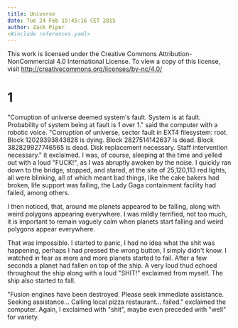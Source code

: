 ```yaml
---
title: Universe
date: Tue 24 Feb 15:45:16 CET 2015
author: Zack Piper
<#include references.yaml>
---
```


This work is licensed under the Creative Commons Attribution-NonCommercial 4.0 International License. To view a copy of this license, visit http://creativecommons.org/licenses/by-nc/4.0/

# 1

"Corruption of universe deemed system's fault. System is at fault. Probability
of system being at fault is 1 over 1." said the computer with a robotic
voice. "Corruption of universe, sector fault in EXT4 filesystem: root. Block
12029393843828 is dying. Block 2827514142637 is dead. Block 382829927746565 is
dead. Disk replacement necessary. Staff intervention necessary." it exclaimed. I
was, of course, sleeping at the time and yelled out with a loud "FUCK!", as I
was abruptly awoken by the noise. I quickly ran down to the bridge, stopped, and
stared, at the site of 25,120,113 red lights, all were blinking, all of which
meant bad things, like the cake bakers had broken, life support was failing, the
Lady Gaga containment facility had failed, among others.

I then noticed, that, around me planets appeared to be falling, along with weird
polygons appearing everywhere. I was mildly terrified, not too much, it is
important to remain vaguely calm when planets start falling and weird polygons
appear everywhere.

That was impossible. I started to panic, I had no idea what the shit was
happening, perhaps I had pressed the wrong button, I simply didn't know.
I watched in fear as more and more planets started to fail. After a few seconds
a planet had fallen on top of the ship. A very loud thud echoed throughout the
ship along with a loud "SHIT!" exclaimed from myself. The ship also started to
fall.

"Fusion engines have been destroyed. Please seek immediate assistance. Seeking
assistance... Calling local pizza restaurant... failed." exclaimed the
computer. Again, I exclaimed with "shit", maybe even preceded with "well" for
variety.

